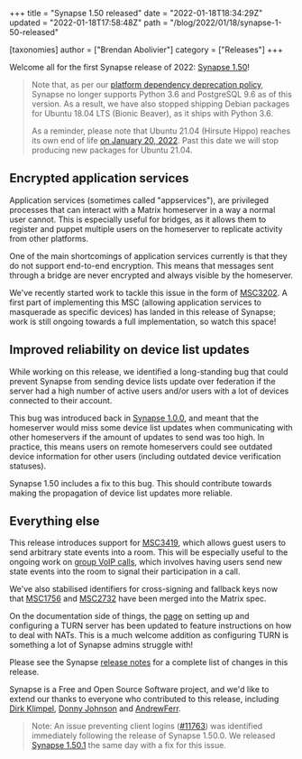 +++
title = "Synapse 1.50 released"
date = "2022-01-18T18:34:29Z"
updated = "2022-01-18T17:58:48Z"
path = "/blog/2022/01/18/synapse-1-50-released"

[taxonomies]
author = ["Brendan Abolivier"]
category = ["Releases"]
+++

Welcome all for the first Synapse release of 2022: [Synapse 1.50](https://github.com/matrix-org/synapse/releases/tag/v1.50.0)!

> Note that, as per our [platform dependency deprecation policy](https://matrix-org.github.io/synapse/v1.50/deprecation_policy.html), Synapse no longer supports Python 3.6 and PostgreSQL 9.6 as of this version. As a result, we have also stopped shipping Debian packages for Ubuntu 18.04 LTS (Bionic Beaver), as it ships with Python 3.6.
>
> As a reminder, please note that Ubuntu 21.04 (Hirsute Hippo) reaches its own end of life [on January 20, 2022](https://lists.ubuntu.com/archives/ubuntu-announce/2021-December/000275.html). Past this date we will stop producing new packages for Ubuntu 21.04.

## Encrypted application services

Application services (sometimes called "appservices"), are privileged processes that can interact with a Matrix homeserver in a way a normal user cannot. This is especially useful for bridges, as it allows them to register and puppet multiple users on the homeserver to replicate activity from other platforms.

One of the main shortcomings of application services currently is that they do not support end-to-end encryption. This means that messages sent through a bridge are never encrypted and always visible by the homeserver.

We've recently started work to tackle this issue in the form of [MSC3202](https://github.com/matrix-org/matrix-doc/pull/3202). A first part of implementing this MSC (allowing application services to masquerade as specific devices) has landed in this release of Synapse; work is still ongoing towards a full implementation, so watch this space!

## Improved reliability on device list updates

While working on this release, we identified a long-standing bug that could prevent Synapse from sending device lists update over federation if the server had a high number of active users and/or users with a lot of devices connected to their account.

This bug was introduced back in [Synapse 1.0.0](https://github.com/matrix-org/synapse/releases/tag/v1.0.0), and meant that the homeserver would miss some device list updates when communicating with other homeservers if the amount of updates to send was too high. In practice, this means users on remote homeservers could see outdated device information for other users (including outdated device verification statuses).

Synapse 1.50 includes a fix to this bug. This should contribute towards making the propagation of device list updates more reliable.

## Everything else

This release introduces support for [MSC3419](https://github.com/matrix-org/matrix-doc/pull/3419), which allows guest users to send arbitrary state events into a room. This will be especially useful to the ongoing work on [group VoIP calls](https://github.com/matrix-org/matrix-doc/pull/3401), which involves having users send new state events into the room to signal their participation in a call.

We've also stabilised identifiers for cross-signing and fallback keys now that [MSC1756](https://github.com/matrix-org/matrix-doc/pull/1756) and [MSC2732](https://github.com/matrix-org/matrix-doc/pull/2732) have been merged into the Matrix spec.

On the documentation side of things, the [page](https://matrix-org.github.io/synapse/v1.50/turn-howto.html) on setting up and configuring a TURN server has been updated to feature instructions on how to deal with NATs. This is a much welcome addition as configuring TURN is something a lot of Synapse admins struggle with!

Please see the Synapse [release notes](https://github.com/matrix-org/synapse/blob/v1.50.0/CHANGES.md) for a complete list of changes in this release.

Synapse is a Free and Open Source Software project, and we'd like to extend our thanks to everyone who contributed to this release, including [Dirk Klimpel](https://github.com/dklimpel), [Donny Johnson](https://github.com/itchychips) and [AndrewFerr](https://github.com/AndrewFerr).

> Note: An issue preventing client logins ([#11763](https://github.com/matrix-org/synapse/issues/11763)) was identified immediately following the release of Synapse 1.50.0. We released [Synapse 1.50.1](https://github.com/matrix-org/synapse/releases/tag/v1.50.1) the same day with a fix for this issue.
